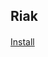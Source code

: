 ## Riak

####
[Install](http://docs.basho.com/riak/1.3.1/tutorials/installation/Installing-on-Debian-and-Ubuntu/#Installing-From-Apt-Get)

